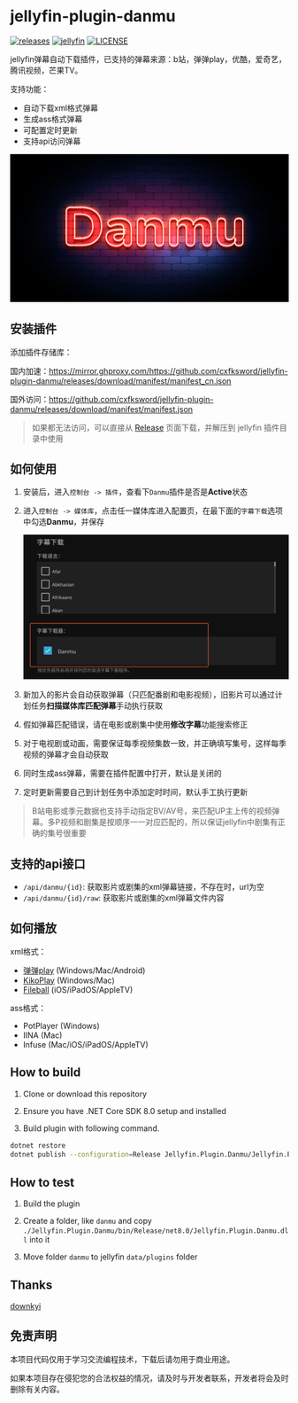# jellyfin-plugin-danmu

[![releases](https://img.shields.io/github/v/release/cxfksword/jellyfin-plugin-danmu)](https://github.com/cxfksword/jellyfin-plugin-danmu/releases)
[![jellyfin](https://img.shields.io/badge/jellyfin-10.8.x|10.9.x-lightgrey?logo=jellyfin)](https://github.com/cxfksword/jellyfin-plugin-danmu/releases)
[![LICENSE](https://img.shields.io/github/license/cxfksword/jellyfin-plugin-danmu)](https://github.com/cxfksword/jellyfin-plugin-danmu/main/LICENSE) 

jellyfin弹幕自动下载插件，已支持的弹幕来源：b站，弹弹play，优酷，爱奇艺，腾讯视频，芒果TV。

支持功能：

* 自动下载xml格式弹幕
* 生成ass格式弹幕
* 可配置定时更新
* 支持api访问弹幕

![logo](doc/logo.png)

## 安装插件

添加插件存储库：

国内加速：https://mirror.ghproxy.com/https://github.com/cxfksword/jellyfin-plugin-danmu/releases/download/manifest/manifest_cn.json

国外访问：https://github.com/cxfksword/jellyfin-plugin-danmu/releases/download/manifest/manifest.json

> 如果都无法访问，可以直接从 [Release](https://github.com/cxfksword/jellyfin-plugin-danmu/releases) 页面下载，并解压到 jellyfin 插件目录中使用

## 如何使用

1. 安装后，进入`控制台 -> 插件`，查看下`Danmu`插件是否是**Active**状态
2. 进入`控制台 -> 媒体库`，点击任一媒体库进入配置页，在最下面的`字幕下载`选项中勾选**Danmu**，并保存

   <img src="doc/tutorial.png"  width="720px" />

3. 新加入的影片会自动获取弹幕（只匹配番剧和电影视频），旧影片可以通过计划任务**扫描媒体库匹配弹幕**手动执行获取
4. 假如弹幕匹配错误，请在电影或剧集中使用**修改字幕**功能搜索修正
5. 对于电视剧或动画，需要保证每季视频集数一致，并正确填写集号，这样每季视频的弹幕才会自动获取
6. 同时生成ass弹幕，需要在插件配置中打开，默认是关闭的
7. 定时更新需要自己到计划任务中添加定时时间，默认手工执行更新
  
> B站电影或季元数据也支持手动指定BV/AV号，来匹配UP主上传的视频弹幕。多P视频和剧集是按顺序一一对应匹配的，所以保证jellyfin中剧集有正确的集号很重要

## 支持的api接口

* `/api/danmu/{id}`:  获取影片或剧集的xml弹幕链接，不存在时，url为空
* `/api/danmu/{id}/raw`:  获取影片或剧集的xml弹幕文件内容


## 如何播放

xml格式：

* [弹弹play](https://www.dandanplay.com/) (Windows/Mac/Android)
* [KikoPlay](https://github.com/KikoPlayProject/KikoPlay) (Windows/Mac)
* [Fileball](https://fileball.app/) (iOS/iPadOS/AppleTV)


ass格式：

* PotPlayer (Windows)
* IINA (Mac)
* Infuse (Mac/iOS/iPadOS/AppleTV)




## How to build

1. Clone or download this repository

2. Ensure you have .NET Core SDK 8.0 setup and installed

3. Build plugin with following command.

```sh
dotnet restore 
dotnet publish --configuration=Release Jellyfin.Plugin.Danmu/Jellyfin.Plugin.Danmu.csproj
```


## How to test

1. Build the plugin

2. Create a folder, like `danmu` and copy  `./Jellyfin.Plugin.Danmu/bin/Release/net8.0/Jellyfin.Plugin.Danmu.dll` into it

3. Move folder `danmu` to jellyfin `data/plugins` folder

## Thanks

[downkyi](https://github.com/leiurayer/downkyi)


## 免责声明

本项目代码仅用于学习交流编程技术，下载后请勿用于商业用途。

如果本项目存在侵犯您的合法权益的情况，请及时与开发者联系，开发者将会及时删除有关内容。